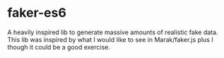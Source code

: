 # faker-es6
A heavily inspired lib to generate massive amounts of realistic fake data. This lib was inspired by what I would like to see in Marak/faker.js plus I though it could be a good exercise.
